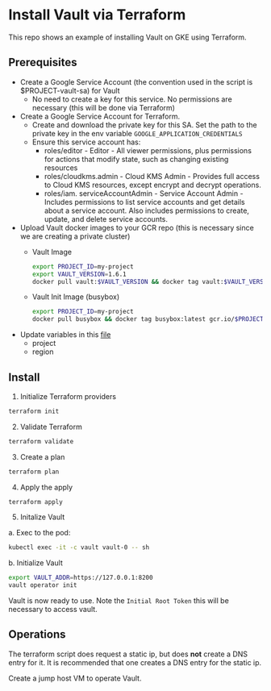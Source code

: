 # Install Vault via Terraform

This repo shows an example of installing Vault on GKE using Terraform. 

## Prerequisites

* Create a Google Service Account (the convention used in the script is $PROJECT-vault-sa) for Vault
  * No need to create a key for this service. No permissions are necessary (this will be done via Terraform)
* Create a Google Service Account for Terraform. 
  * Create and download the private key for this SA. Set the path to the private key in the env variable `GOOGLE_APPLICATION_CREDENTIALS`
  * Ensure this service account has:
    * roles/editor - Editor - All viewer permissions, plus permissions for actions that modify state, such as changing existing resources
    * roles/cloudkms.admin - Cloud KMS Admin - Provides full access to Cloud KMS resources, except encrypt and decrypt operations.
    * roles/iam. serviceAccountAdmin - Service Account Admin - Includes permissions to list service accounts and get details about a service account. Also includes permissions to create, update, and delete service accounts.
* Upload Vault docker images to your GCR repo (this is necessary since we are creating a private cluster)
  * Vault Image

    ```bash
    export PROJECT_ID=my-project
    export VAULT_VERSION=1.6.1
    docker pull vault:$VAULT_VERSION && docker tag vault:$VAULT_VERSION gcr.io/$PROJECT_ID/vault:$VAULT_VERSION && docker push gcr.io/$PROJECT_ID/vault:$VAULT_VERSION 
    ```

  * Vault Init Image (busybox)

    ```bash
    export PROJECT_ID=my-project
    docker pull busybox && docker tag busybox:latest gcr.io/$PROJECT_ID/busybox:latest && docker push gcr.io/$PROJECT_ID/busybox:latest
    ```
* Update variables in this [file](./variables.tf)
  * project
  * region


## Install

1. Initialize Terraform providers

```bash
terraform init
```

2. Validate Terraform

```bash
terraform validate
```

3. Create a plan

```bash
terraform plan
```

4. Apply the apply

```bash
terraform apply
```

5. Initalize Vault

  a. Exec to the pod:

  ```bash
  kubectl exec -it -c vault vault-0 -- sh
  ```

  b. Initialize Vault

  ```bash
  export VAULT_ADDR=https://127.0.0.1:8200
  vault operator init
  ```

Vault is now ready to use. Note the `Initial Root Token` this will be necessary to access vault.

## Operations

The terraform script does request a static ip, but does **not** create a DNS entry for it. It is recommended that one creates a DNS entry for the static ip.

Create a jump host VM to operate Vault.
